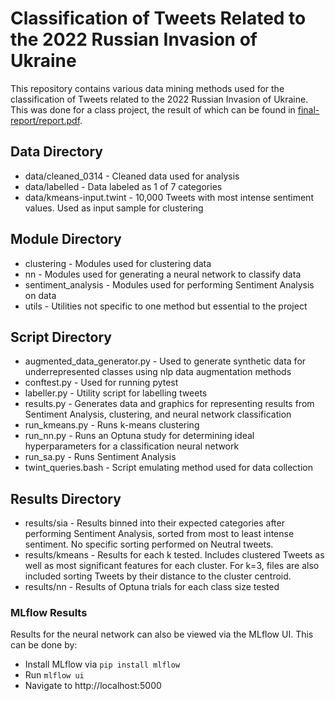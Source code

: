 # Classification of Tweets Related to the 2022 Russian Invasion of Ukraine

This repository contains various data mining methods used for the classification of Tweets 
related to the 2022 Russian Invasion of Ukraine. This was done for a class project, the 
result of which can be found in [final-report/report.pdf](final-report/report.pdf).

## Data Directory

* data/cleaned_0314 - Cleaned data used for analysis
* data/labelled - Data labeled as 1 of 7 categories
* data/kmeans-input.twint - 10,000 Tweets with most intense sentiment values. Used as input sample for clustering

## Module Directory

* clustering - Modules used for clustering data
* nn - Modules used for generating a neural network to classify data
* sentiment_analysis - Modules used for performing Sentiment Analysis on data
* utils - Utilities not specific to one method but essential to the project

## Script Directory

* augmented_data_generator.py - Used to generate synthetic data for underrepresented classes using nlp data augmentation methods
* conftest.py - Used for running pytest
* labeller.py - Utility script for labelling tweets
* results.py - Generates data and graphics for representing results from Sentiment Analysis, clustering, and neural network classification
* run_kmeans.py - Runs k-means clustering
* run_nn.py - Runs an Optuna study for determining ideal hyperparameters for a classification neural network
* run_sa.py - Runs Sentiment Analysis
* twint_queries.bash - Script emulating method used for data collection

## Results Directory

* results/sia - Results binned into their expected categories after performing Sentiment Analysis, sorted from most to least intense sentiment. No specific sorting performed on Neutral tweets.
* results/kmeans - Results for each k tested. Includes clustered Tweets as well as most significant features for each cluster. For k=3, files are also included sorting Tweets by their distance to the cluster centroid.
* results/nn - Results of Optuna trials for each class size tested

### MLflow Results

Results for the neural network can also be viewed via the MLflow UI. This can be done by:

* Install MLflow via `pip install mlflow`
* Run `mlflow ui`
* Navigate to http://localhost:5000
